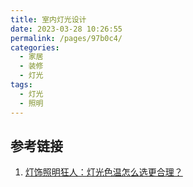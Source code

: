 ```yaml
---
title: 室内灯光设计
date: 2023-03-28 10:26:55
permalink: /pages/97b0c4/
categories:
  - 家居
  - 装修
  - 灯光
tags:
  - 灯光
  - 照明
---
```


## 参考链接

1. [灯饰照明狂人：灯光色温怎么选更合理？](https://zhuanlan.zhihu.com/p/568326115)